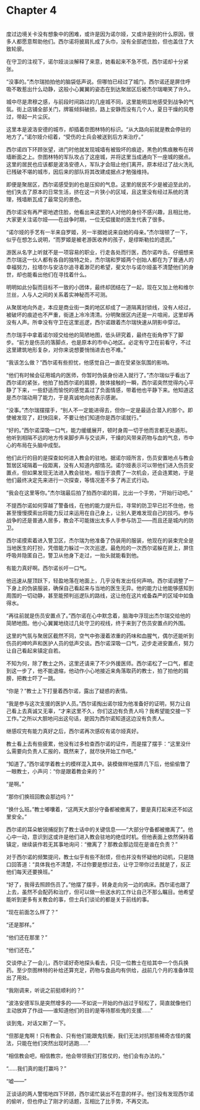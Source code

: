 # Chapter 4

<br>
度过边境关卡没有想象中的困难，或许是因为诺尔娅，又或许是别的什么原因，很多人都愿意帮助他们。西尔诺将披肩扎成了头巾，没有全部遮住脸，但也盖住了大致轮廓。

在守卫的注视下，诺尔娅淡淡解释了来意，她看起来不急不慌，西尔诺却十分紧张。

“没事的。”杰尔瑞拍拍他的脑袋低声说。但哪怕已经过了城门，西尔诺还是屏住呼吸不敢惹出什么动静，这般小心翼翼的姿态在到达聚居区后被杰尔瑞嘲笑了许久。

城中尽是肃穆之感，与前段时间路过的几座城不同，这里能明显地感受到战争的气氛。街上店铺全部关门，牌匾倾斜破损，路上安静而没有几个人，夏日干燥的风卷过，带起一片尘灰。

这里本是波洛安德的城市，却插着奈图林特的标识。“从大路向前就是教会停驻的地方了。”诺尔娅介绍着，“受伤的士兵会被送到后方来治疗。”

西尔诺四下环顾张望，进门时他就发现城墙有被毁坏的痕迹，黑色的焦痕散布在砖墙断面之上。奈图林特的军队攻占了这座城，并将这里当成通向下一座城的据点。这里的居民也应该都是波洛安德人，军队才会阻止他们离开。原本经过了战火洗礼已残破不堪的城市，因后来的部队将其改建成据点才勉强维持。

即便是聚居区，西尔诺感受到的也是压抑的气息。这里的居民不少是被迫至此的，他们失去了原本的日常生活，挤在这一片狭小的区域，且这里没有经过系统的清理，残墙断瓦成了最常见的景色。

西尔诺没有再严密地遮住脸，他看出来这里的人对他的身份不感兴趣，且相比他，大家更关注诺尔娅——在战争时期，一位无偿援助的医生代表了很多。

“诺尔娅的手艺有一半来自罗姬，另一半据她说来自她的母亲。”杰尔瑞顿了一下，似乎在想怎么说明，“而罗姬是被老游医收养的孩子，是缪斯勒拉的遗民。”

游医从名字上听就不是一项容易的职业，行走各处而行医，西尔诺咋舌。仔细想来杰尔瑞这一伙人都有各自的独特之处，杰尔瑞和罗姬两个创始人都在为了普通人的幸福努力，拉塔尔与安洁尔追寻着渺茫的希望，斐文尔与诺尔娅虽不清楚他们的身世，却也能看出他们在寻找着什么。

明明如此分裂而目标不一致的小团体，最终却团结在了一起，现在又加上他和维尔兰丝，人与人之间的关系着实神秘而不可测。

从聚居地向外走，本应是商业街一类的地区却成了一道隔离封锁线，没有人经过，被破坏的痕迹也不严重，街道上冷冷清清。分明聚居区内还是一片喧闹，这里却再没有人声。所幸没有守卫在这里巡逻，西尔诺跟着杰尔瑞快速从阴影中穿过。

杰尔瑞手中拿着诺尔娅交给他的简陋地图，低头研究着，最终在街角停下了脚步。“前方是伤员的落脚点，也是原本的市中心地区。必定有守卫在前看守，不过这里建筑地形复杂，对你来说想要悄悄进去也不难。”

“我该怎么做？”西尔诺有些担忧，他感觉自己一直在受紧张氛围的影响。

“他们有时候会征用城内的医师，你暂时伪装身份进入就行了。”杰尔瑞似乎看出了西尔诺的紧张，他拍了拍西尔诺的肩膀，肢体接触的一瞬，西尔诺突然觉得内心平静了下来，一些舒适而愉悦的感觉盖过了负面情感，带着他也平静下来。他知道这是杰尔瑞动用了能力，于是真诚地向他表示感谢。

“没事。”杰尔瑞摆摆手，“别人不一定能进得去，但你一定是最适合潜入的那个。即使被发现了，赶快回来，不要让他们知道你是西尔诺就行。”

“好的。”西尔诺深吸一口气，能力缓缓展开，顿时身周一切于他而言都无处遁形。他听到相隔不远的地方传来脚步声与交谈声，干燥的风带来药物与血的气息，市中心的布局在头脑中成型。

他们此行的目的是探查如何进入教会的驻地。据诺尔娅所言，伤员安置地点与教会暂居区域隔着一段距离，没有人知道内部情况。诺尔娅表示可以带他们进入伤员安置点，但如果发现无法进入教会驻地，相当于浪费了一次机会，还会连累她，于是他们最终决定先来进行一次探查，等情况差不多了再正式行动。

“我会在这里等你。”杰尔瑞最后拍了拍西尔诺的肩，比出一个手势，“开始行动吧。”

不提西尔诺如何穿越了警备线，在他的能力提升后，寻常的防卫早已拦不住他，他甚至慢慢摸索出将能力反过来运用在自己身上，让别人更难发现自己的技巧。参与战争的还是普通人居多，教会不可能拨出太多人手参与防卫——而且还是城内的防卫。

西尔诺摸索着进入警卫区，杰尔瑞为他准备了伪装用的服装，他现在的装束完全是当地医生的打扮，凭借能力躲过一次次巡逻。最危险的一次西尔诺躲在房上，屏住呼吸并隐匿自己，警卫从他身下走过，一抬头就能看到他。

有能力真好啊。西尔诺长吁一口气。

他迅速从屋顶跃下，轻盈地落在地面上，几乎没有发出任何声响。西尔诺调整了一下身上的伪装服装，确保自己看起来与当地的医生无异。他的能力让他能够感知到周围的一切动静，甚至能预判巡逻队的路线，这让他在这片戒备森严的区域中如鱼得水。

“再往前就是伤员安置点了。”西尔诺在心中默念着，脑海中浮现出杰尔瑞交给他的简陋地图。他小心翼翼地绕过几处守卫的视线，终于来到了伤员安置点的外围。

这里的气氛与聚居区截然不同，空气中弥漫着浓重的药味和血腥气，偶尔还能听到伤员的呻吟声和医护人员的低声交谈。西尔诺深吸一口气，迈步走进安置点，努力让自己看起来镇定自若。

不知为何，除了教士之外，这里还请来了不少外援医师。西尔诺松了一口气，都走到这一步了，他不能退缩，他动作小心地接近来角落取药的教士，拍了拍他的肩膀，把教士吓了一跳。

“你是？”教士上下打量着西尔诺，露出了疑惑的表情。

“我是参与这次支援的医护人员。”西尔诺掏出诺尔娅为他准备好的证明，努力让自己看上去真诚又无辜，“才来这里不久，你们这边有负责人吗？我希望能交接一下工作。”之所以大胆地问出这句话，是因为西尔诺知道这边没有负责人。

继感叹完有能力真好之后，西尔诺再次感叹有诺尔娅真好。

教士看上去有些疲累，他没有过多检查西尔诺的证件，而是摆了摆手：“这里没什么需要向负责人汇报的，既然来了，就尽快开始工作吧。”

“知道了。”西尔诺学着教士的模样混入其中。装模做样地摆弄几下后，他偷偷瞥了一眼教士，小声问：“你是跟着教会来的？”

“是啊。”

“那你们换班回教会那边吗？”

“换什么班。”教士嘟囔着，“这两天大部分守备都被撤离了，要是真打起来还不如这里安全。”

西尔诺的耳朵敏锐捕捉到了教士话中的关键信息——“大部分守备都被撤离了”。他心中一动，意识到这或许是他们进入教会驻地的绝佳时机。但他表面上依然保持着镇定，继续装作若无其事地询问：“撤离了？那教会那边现在是谁在负责？”

对于西尔诺的频繁提问，教士似乎有些不耐烦，但也并没有怀疑他的动机，只是随口回答道：“具体我也不清楚，不过你要是想过去，让守卫带你过去就是了，反正他们每天还要换班。”

“好了，我得去照顾伤员了。”他摆了摆手，转身走向另一边的病床。西尔诺也跟了上去，虽然不会配药和治疗，但可以做一些送水的工作让自己不那么瞩目。他希望能听到更多有关教会的事，但士兵们谈论的都是关于前线的事。

“现在前面怎么样了？”

“还是那样。”

“他们还在那里？”

“他们还在。”

交谈停止了一会儿，西尔诺好奇地探头看去，只见一位教士在给其中一个伤兵换药。至少奈图林特的补给还算充足，药物与食品均有供给，战前几个月的准备体现出了用处。

“我刚调来，听说之前挺顺利的？”

“波洛安德军队是突然增多的——不如说一开始的作战过于轻松了，简直就像他们主动放弃了作战——谁知道他们的目的是等待那些鬼的支援……”

谈到鬼，对话又断了一下。

“但那是鬼啊！只有教会、只有他们能跟鬼抗衡，我们无法对抗那些稀奇古怪的魔法，只能在他们突然出现时逃跑……”

“相信教会吧，相信教宗，他会带领我们打胜仗的，他们会有办法的。”

“……我们真的能打赢吗？”

“嘘——”

正谈话的两人警惕地四下环顾，西尔诺忙装出不在意的样子。他们没有发现西尔诺的偷听，但也停止了刚才的话题，互相比了比手势，不再交流。
